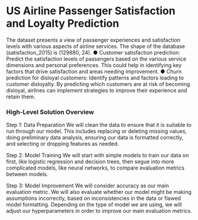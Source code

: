 # US Airline Passenger Satisfaction and Loyalty Prediction

The dataset presents a view of passenger experiences and satisfaction levels with various aspects of airline services. The shape of the database (satisfaction_2015) is (129880, 24). 
●	Customer satisfaction prediction: Predict the satisfaction levels of passengers based on the various service dimensions and personal preferences. This could help in identifying key factors that drive satisfaction and areas needing improvement.
●	Churn prediction for disloyal customers: Identify patterns and factors leading to customer disloyalty. By predicting which customers are at risk of becoming disloyal, airlines can implement strategies to improve their experience and retain them.

### High-Level Solution Overview 
Step 1: Data Preparation
We will clean the data to ensure that it is suitable to run through our model. This includes replacing or deleting missing values, doing preliminary data analysis, ensuring our data is formatted correctly, and selecting or dropping features as needed.

Step 2: Model Training
We will start with simple models to train our data on first, like logistic regression and decision trees, then segue into more complicated models, like neural networks, to compare evaluation metrics between models. 

Step 3: Model Improvement
We will consider accuracy as our main evaluation metric. We will also evaluate whether our model might be making assumptions incorrectly, based on inconsistencies in the data or flawed model formatting. Depending on the type of model we are using, we will adjust our hyperparameters in order to improve our main evaluation metrics.
